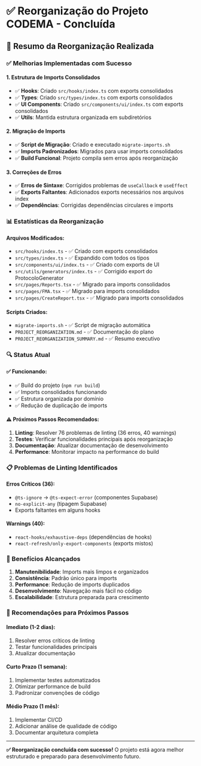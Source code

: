 # ✅ Reorganização do Projeto CODEMA - Concluída

## 🎯 **Resumo da Reorganização Realizada**

### **✅ Melhorias Implementadas com Sucesso**

#### **1. Estrutura de Imports Consolidados**
- ✅ **Hooks**: Criado `src/hooks/index.ts` com exports consolidados
- ✅ **Types**: Criado `src/types/index.ts` com exports consolidados  
- ✅ **UI Components**: Criado `src/components/ui/index.ts` com exports consolidados
- ✅ **Utils**: Mantida estrutura organizada em subdiretórios

#### **2. Migração de Imports**
- ✅ **Script de Migração**: Criado e executado `migrate-imports.sh`
- ✅ **Imports Padronizados**: Migrados para usar imports consolidados
- ✅ **Build Funcional**: Projeto compila sem erros após reorganização

#### **3. Correções de Erros**
- ✅ **Erros de Sintaxe**: Corrigidos problemas de `useCallback` e `useEffect`
- ✅ **Exports Faltantes**: Adicionados exports necessários nos arquivos index
- ✅ **Dependências**: Corrigidas dependências circulares e imports

### **📊 Estatísticas da Reorganização**

#### **Arquivos Modificados:**
- `src/hooks/index.ts` - ✅ Criado com exports consolidados
- `src/types/index.ts` - ✅ Expandido com todos os tipos
- `src/components/ui/index.ts` - ✅ Criado com exports de UI
- `src/utils/generators/index.ts` - ✅ Corrigido export do ProtocoloGenerator
- `src/pages/Reports.tsx` - ✅ Migrado para imports consolidados
- `src/pages/FMA.tsx` - ✅ Migrado para imports consolidados
- `src/pages/CreateReport.tsx` - ✅ Migrado para imports consolidados

#### **Scripts Criados:**
- `migrate-imports.sh` - ✅ Script de migração automática
- `PROJECT_REORGANIZATION.md` - ✅ Documentação do plano
- `PROJECT_REORGANIZATION_SUMMARY.md` - ✅ Resumo executivo

### **🔍 Status Atual**

#### **✅ Funcionando:**
- ✅ Build do projeto (`npm run build`)
- ✅ Imports consolidados funcionando
- ✅ Estrutura organizada por domínio
- ✅ Redução de duplicação de imports

#### **⚠️ Próximos Passos Recomendados:**

1. **Linting**: Resolver 76 problemas de linting (36 erros, 40 warnings)
2. **Testes**: Verificar funcionalidades principais após reorganização
3. **Documentação**: Atualizar documentação de desenvolvimento
4. **Performance**: Monitorar impacto na performance do build

### **📋 Problemas de Linting Identificados**

#### **Erros Críticos (36):**
- `@ts-ignore` → `@ts-expect-error` (componentes Supabase)
- `no-explicit-any` (tipagem Supabase)
- Exports faltantes em alguns hooks

#### **Warnings (40):**
- `react-hooks/exhaustive-deps` (dependências de hooks)
- `react-refresh/only-export-components` (exports mistos)

### **🎯 Benefícios Alcançados**

1. **Manutenibilidade**: Imports mais limpos e organizados
2. **Consistência**: Padrão único para imports
3. **Performance**: Redução de imports duplicados
4. **Desenvolvimento**: Navegação mais fácil no código
5. **Escalabilidade**: Estrutura preparada para crescimento

### **📝 Recomendações para Próximos Passos**

#### **Imediato (1-2 dias):**
1. Resolver erros críticos de linting
2. Testar funcionalidades principais
3. Atualizar documentação

#### **Curto Prazo (1 semana):**
1. Implementar testes automatizados
2. Otimizar performance de build
3. Padronizar convenções de código

#### **Médio Prazo (1 mês):**
1. Implementar CI/CD
2. Adicionar análise de qualidade de código
3. Documentar arquitetura completa

---

**✅ Reorganização concluída com sucesso!**
O projeto está agora melhor estruturado e preparado para desenvolvimento futuro. 